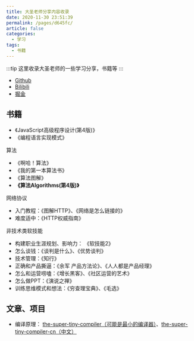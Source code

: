 ```yaml
---
title: 大圣老师分享内容收录
date: 2020-11-30 23:51:39
permalink: /pages/d645fc/
article: false
categories: 
  - 学习
tags: 
  - 书籍
---
```


:::tip
这里收录大圣老师的一些学习分享，书籍等
:::

- [Github](https://github.com/shengxinjing)
- [Bilibili](https://space.bilibili.com/26995758)
- [掘金](https://juejin.cn/user/1556564194370270)

## 书籍

- 《JavaScript高级程序设计(第4版)》
- 《编程语言实现模式》

算法

- 《啊哈！算法》
- 《我的第一本算法书》
- 《算法图解》
- **《算法Algorithms(第4版)》**

网络协议

- 入门教程：《图解HTTP》、《网络是怎么链接的》
- 难度适中：《HTTP权威指南》

非技术类软技能

- 构建职业生涯规划、影响力： 《软技能2》
- 怎么谈钱：《谈判是什么》、《优势谈判》
- 技术管理：《知行》
- 正确和产品撕逼：《余军 产品方法论》、《人人都是产品经理》
- 怎么和运营唠嗑：《增长黑客》、《社区运营的艺术》
- 怎么做PPT：《演说之禅》
- 训练思维模式和想法：《穷查理宝典》、《毛选》

## 文章、项目

- 编译原理： [the-super-tiny-compiler（可能是最小的编译器）](https://github.com/jamiebuilds/the-super-tiny-compiler)、[the-super-tiny-compiler-cn（中文）](https://github.com/starkwang/the-super-tiny-compiler-cn)